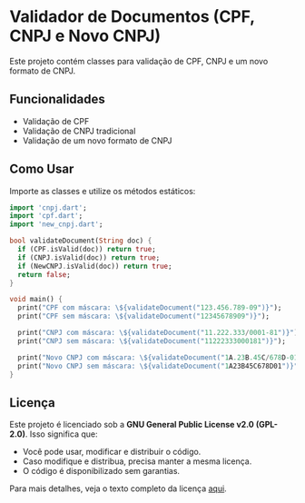 # Validador de Documentos (CPF, CNPJ e Novo CNPJ)

Este projeto contém classes para validação de CPF, CNPJ e um novo formato de CNPJ.

## Funcionalidades

- Validação de CPF
- Validação de CNPJ tradicional
- Validação de um novo formato de CNPJ

## Como Usar

Importe as classes e utilize os métodos estáticos:

```dart
import 'cnpj.dart';
import 'cpf.dart';
import 'new_cnpj.dart';

bool validateDocument(String doc) {
  if (CPF.isValid(doc)) return true;
  if (CNPJ.isValid(doc)) return true;
  if (NewCNPJ.isValid(doc)) return true;
  return false;
}

void main() {
  print("CPF com máscara: \${validateDocument("123.456.789-09")}");
  print("CPF sem máscara: \${validateDocument("12345678909")}");

  print("CNPJ com máscara: \${validateDocument("11.222.333/0001-81")}");
  print("CNPJ sem máscara: \${validateDocument("11222333000181")}");

  print("Novo CNPJ com máscara: \${validateDocument("1A.23B.45C/678D-01")}");
  print("Novo CNPJ sem máscara: \${validateDocument("1A23B45C678D01")}");
}
```

## Licença

Este projeto é licenciado sob a **GNU General Public License v2.0 (GPL-2.0)**. Isso significa que:

- Você pode usar, modificar e distribuir o código.
- Caso modifique e distribua, precisa manter a mesma licença.
- O código é disponibilizado sem garantias.

Para mais detalhes, veja o texto completo da licença [aqui](https://www.gnu.org/licenses/old-licenses/gpl-2.0.html).
